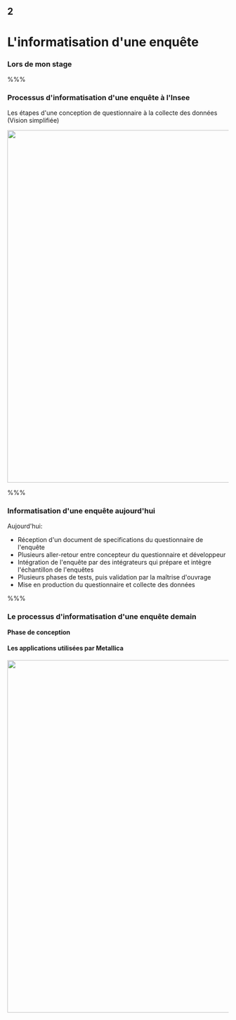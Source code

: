 <!-- .slide: data-background-image="images/insee_ensai.png" data-background-size="600px" class="chapter" -->

## 2

<h1>L'informatisation d'une enquête</h1>
<h3>Lors de mon stage</h3>

%%%

<!-- .slide: class="slide" data-background-image="images/insee_ensai.png" data-background-size="600px" -->

### Processus d'informatisation d'une enquête à l'Insee

Les étapes d'une conception de questionnaire à la collecte des données (Vision simplifiée)

<div class="center">
	<img src="images/processus.png" width="800px" />
</div>

%%%

<!-- .slide: data-background-image="images/insee_ensai.png" data-background-size="600px" class="slide" -->

### Informatisation d'une enquête aujourd'hui

Aujourd'hui:

- Réception d'un document de specifications du questionnaire de l'enquête
- Plusieurs aller-retour entre concepteur du questionnaire et développeur
- Intégration de l'enquête par des intégrateurs qui prépare et intègre l'échantillon de l'enquêtes
- Plusieurs phases de tests, puis validation par la maîtrise d'ouvrage
- Mise en production du questionnaire et collecte des données

%%%

<!-- .slide: class="slide" data-background-image="images/insee_ensai.png" data-background-size="600px" -->

### Le processus d'informatisation d'une enquête demain

**Phase de conception**

#### Les applications utilisées par Metallica

<div class="center">
	<img src="images/indust_modules.jpg" width="800px" />
</div>
